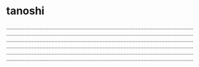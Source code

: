# tanoshi

........................................................................................................................................................................................................................................................................................................................................................................................................................................................................................................................................................................................................................................................................................................................................................................